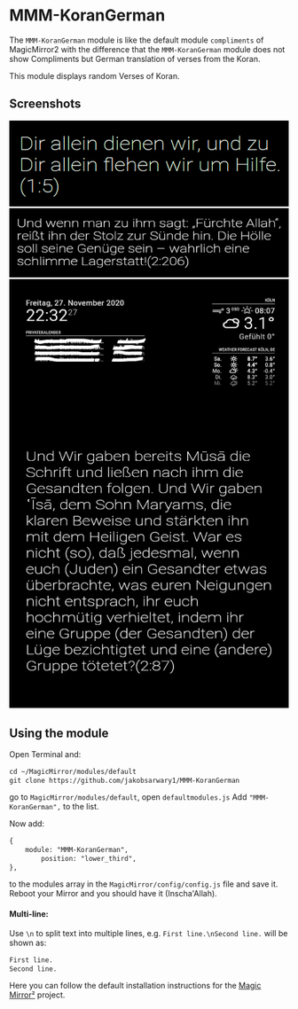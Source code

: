 # MMM-KoranGerman
The `MMM-KoranGerman` module is like the default module `compliments` of MagicMirror2 with the difference that the `MMM-KoranGerman` module does not show Compliments but German translation of verses from the Koran.

This module displays random Verses of Koran.

## Screenshots
![Compliments Screenshot](MMM-KoranGerman-1.png)
![Compliments Screenshot](MMM-KoranGerman-2.png) ![Compliments Screenshot](MMM-KoranGerman-3.png)



## Using the module

Open Terminal and:
```
cd ~/MagicMirror/modules/default
git clone https://github.com/jakobsarwary1/MMM-KoranGerman
```

go to `MagicMirror/modules/default`, open ```defaultmodules.js``` 
Add ```"MMM-KoranGerman",``` to the list.

Now add:
```
{
    module: "MMM-KoranGerman",
		position: "lower_third",
},
```
to the modules array in the `MagicMirror/config/config.js` file and save it.
Reboot your Mirror and you should have it (Inscha'Allah).


#### Multi-line:
Use `\n` to split text into multiple lines, e.g. `First line.\nSecond line.` will be shown as:
```
First line.
Second line.
```

Here you can follow the default installation instructions for the [Magic Mirror²](https://github.com/MichMich/MagicMirror) project.
